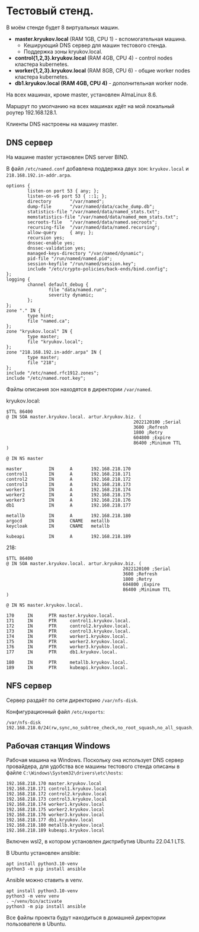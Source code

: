 # Тестовый стенд.

В моём стенде будет 8 виртуальных машин.

* **master.kryukov.local** (RAM 1GB, CPU 1) - вспомогательная машина. 
  * Кеширующий DNS сервер для машин тестового стенда.
  * Поддержка зоны kryukov.local.
* **control{1,2,3}.kryukov.local** (RAM 4GB, CPU 4) - control nodes кластера kubernetes.
* **worker{1,2,3}.kryukov.local** (RAM 8GB, CPU 6) - общие worker nodes кластера kubernetes.
* **db1.kryukov.local (RAM 4GB, CPU 4)** - дополнительная worker node.

На всех машинах, кроме master, установлен AlmaLinux 8.6.

Маршрут по умолчанию на всех машинах идёт на мой локальный роутер 192.168.128.1.

Клиенты DNS настроены на машину master.

## DNS сервер

На машине master установлен DNS server BIND.

В файл `/etc/named.conf` добавлена поддержка двух зон: `kryukov.local` и `218.168.192.in-addr.arpa`.

```
options {
        listen-on port 53 { any; };
        listen-on-v6 port 53 { ::1; };
        directory       "/var/named";
        dump-file       "/var/named/data/cache_dump.db";
        statistics-file "/var/named/data/named_stats.txt";
        memstatistics-file "/var/named/data/named_mem_stats.txt";
        secroots-file   "/var/named/data/named.secroots";
        recursing-file  "/var/named/data/named.recursing";
        allow-query     { any; };
        recursion yes;
        dnssec-enable yes;
        dnssec-validation yes;
        managed-keys-directory "/var/named/dynamic";
        pid-file "/run/named/named.pid";
        session-keyfile "/run/named/session.key";
        include "/etc/crypto-policies/back-ends/bind.config";
};
logging {
        channel default_debug {
                file "data/named.run";
                severity dynamic;
        };
};
zone "." IN {
        type hint;
        file "named.ca";
};
zone "kryukov.local" IN {
        type master;
        file "kryukov.local";
};
zone "218.168.192.in-addr.arpa" IN {
        type master;
        file "218";
};
include "/etc/named.rfc1912.zones";
include "/etc/named.root.key";
```

Файлы описания зон находятся в директории `/var/named`.

kryukov.local:

```
$TTL 86400
@ IN SOA master.kryukov.local. artur.kryukov.biz. (
                                                2022120100 ;Serial
                                                3600 ;Refresh
                                                1800 ;Retry
                                                604800 ;Expire
                                                86400 ;Minimum TTL
)

@ IN NS master

master          IN      A       192.168.218.170
control1        IN      A       192.168.218.171
control2        IN      A       192.168.218.172
control3        IN      A       192.168.218.173
worker1         IN      A       192.168.218.174
worker2         IN      A       192.168.218.175
worker3         IN      A       192.168.218.176
db1             IN      A       192.168.218.177

metallb         IN      A       192.168.218.180
argocd          IN      CNAME   metallb
keycloak        IN      CNAME   metallb

kubeapi         IN      A       192.168.218.189
```

218:

```
$TTL 86400
@ IN SOA master.kryukov.local. artur.kryukov.biz. (
                                            2022120100 ;Serial
                                            3600 ;Refresh
                                            1800 ;Retry
                                            604800 ;Expire
                                            86400 ;Minimum TTL
)

@ IN NS master.kryukov.local.

170     IN      PTR master.kryukov.local.
171     IN      PTR     control1.kryukov.local.
172     IN      PTR     control2.kryukov.local.
173     IN      PTR     control3.kryukov.local.
174     IN      PTR     worker1.kryukov.local.
175     IN      PTR     worker2.kryukov.local.
176     IN      PTR     worker3.kryukov.local.
177     IN      PTR     db1.kryukov.local.

180     IN      PTR     metallb.kryukov.local.
189     IN      PTR     kubeapi.kryukov.local.
```

## NFS сервер

Сервер раздаёт по сети директорию `/var/nfs-disk`.

Конфигурационный файл `/etc/exports`:

```
/var/nfs-disk 192.168.218.0/24(rw,sync,no_subtree_check,no_root_squash,no_all_squash,insecure)
```

## Рабочая станция Windows

Рабочая машина на Windows. Поскольку она использует DNS сервер провайдера, для удобства все машины тестового стенда 
описаны в файле `C:\Windows\System32\drivers\etc\hosts`:

```
192.168.218.170 master.kryukov.local
192.168.218.171 control1.kryukov.local
192.168.218.172 control2.kryukov.local
192.168.218.173 control3.kryukov.local
192.168.218.174 worker1.kryukov.local
192.168.218.175 worker2.kryukov.local
192.168.218.176 worker3.kryukov.local
192.168.218.177 db1.kryukov.local
192.168.218.180 metallb.kryukov.local
192.168.218.189 kubeapi.kryukov.local
```

Включен wsl2, в котором установлен дистрибутив Ubuntu 22.04.1 LTS.

В Ubuntu установлен ansible:

```shell
apt install python3.10-venv
python3 -m pip install ansible
```

Ansible можно ставить в venv.

```shell
apt install python3.10-venv
python3 -m venv venv
. ~/venv/bin/activate
python3 -m pip install ansible
```

Все файлы проекта будут находиться в домашней директории пользователя в Ubuntu.